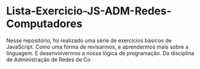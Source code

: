 # Lista-Exercicio-JS-ADM-Redes-Computadores
Nesse repositório, foi realizado uma série de exercícios básicos de JavaScript. Como uma forma de revisarmos, e aprendermos mais sobre a linguagem. E desenvolvermos a nossa lógica de programação. Da disciplina de Administração de Redes de Co

